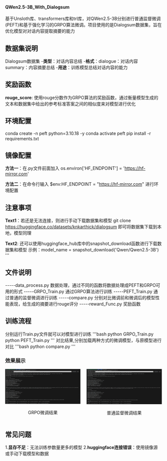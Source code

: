 #### QWen2.5-3B_With_Dialogsum  

基于Unsloth库、transformers库和trl库，对QWen2.5-3B分别进行普通监督微调(PEFT)和基于强化学习的GRPO算法微调。项目使用的是Dialogsum数据集，旨在优化模型对对话内容提取摘要的能力

## 数据集说明
Dialogsum数据集
-**类型**：对话内容总结
-**格式**：dialogue：对话内容  summary：内容摘要总结
-**用途**：训练模型总结对话内容的能力

## 奖励函数
**rouge_score**: 使用rouge分数作为GRPO算法的奖励函数，通过衡量模型生成的文本和数据集中给出的参考标准答案之间的相似度来对模型进行优化

## 环境配置
conda create -n peft python=3.10.18 -y
conda activate peft
pip install -r requirements.txt

## 镜像配置
**方法一**：在.py文件前面加入
os.environ['HF_ENDPOINT'] = 'https://hf-mirror.com'

**方法二**：在命令行输入
$env:HF_ENDPOINT = "https://hf-mirror.com"
进行环境配置


## 注意事项

**Text1**：若还是无法连接，则进行手动下载数据集和模型
git clone https://huggingface.co/datasets/knkarthick/dialogsum
即可将数据集下载到本地，模型同理

**Text2**: 还可以使用huggingface_hub库中的snapshot_download函数进行下载数据集和模型
示例：model_name = snapshot_download('Qwen/Qwen2.5-3B')
'''

## 文件说明
-----data_process.py 数据处理，通过不同的函数将数据处理成PEFT和GRPO可用的形式
-----GRPO_Train.py 通过GRPO算法进行训练
-----PEFT_Train.py 通过普通的监督微调进行训练
-----compare.py  分别对比微调前和微调后的模型性能表现，给生成的摘要进行rouge评分
-----reward_Func.py 奖励函数


## 训练流程

分别运行Train.py文件就可以对模型进行训练
'''bash
python GRPO_Train.py
python PEFT_Train.py
'''
对比结果,分别加载两种方式的微调模型，与原模型进行对比
'''bash
python compare.py
'''



### 效果展示

<div style="display: flex; gap: 20px; align-items: flex-start;">
  <div>
    <img src="Picture/GRPO_result.png" width="350" />
    <p align="center">GRPO微调结果</p>
  </div>
  <div>
    <img src="Picture/PEFT_result.png" width="350" />
    <p align="center">普通监督微调结果</p>
  </div>
</div>



## 常见问题
1.**显存不足**：无法训练参数量更多的模型
2.**huggingface连接错误**：使用镜像源或手动下载模型和数据